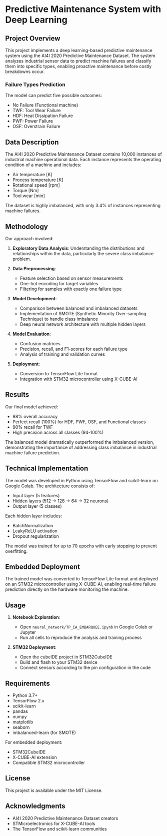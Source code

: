 # Predictive Maintenance System with Deep Learning

## Project Overview

This project implements a deep learning-based predictive maintenance system using the AI4I 2020 Predictive Maintenance Dataset. The system analyzes industrial sensor data to predict machine failures and classify them into specific types, enabling proactive maintenance before costly breakdowns occur.

### Failure Types Prediction

The model can predict five possible outcomes:
- No Failure (Functional machine)
- TWF: Tool Wear Failure
- HDF: Heat Dissipation Failure
- PWF: Power Failure
- OSF: Overstrain Failure

## Data Description

The AI4I 2020 Predictive Maintenance Dataset contains 10,000 instances of industrial machine operational data. Each instance represents the operating condition of a machine and includes:

- Air temperature [K]
- Process temperature [K]
- Rotational speed [rpm]
- Torque [Nm]
- Tool wear [min]

The dataset is highly imbalanced, with only 3.4% of instances representing machine failures.

## Methodology

Our approach involved:

1. **Exploratory Data Analysis**: Understanding the distributions and relationships within the data, particularly the severe class imbalance problem.

2. **Data Preprocessing**: 
   - Feature selection based on sensor measurements
   - One-hot encoding for target variables
   - Filtering for samples with exactly one failure type

3. **Model Development**: 
   - Comparison between balanced and imbalanced datasets
   - Implementation of SMOTE (Synthetic Minority Over-sampling Technique) to handle class imbalance
   - Deep neural network architecture with multiple hidden layers

4. **Model Evaluation**: 
   - Confusion matrices
   - Precision, recall, and F1-scores for each failure type
   - Analysis of training and validation curves

5. **Deployment**: 
   - Conversion to TensorFlow Lite format
   - Integration with STM32 microcontroller using X-CUBE-AI

## Results

Our final model achieved:
- 98% overall accuracy
- Perfect recall (100%) for HDF, PWF, OSF, and Functional classes
- 90% recall for TWF
- High precision across all classes (94-100%)

The balanced model dramatically outperformed the imbalanced version, demonstrating the importance of addressing class imbalance in industrial machine failure prediction.

## Technical Implementation

The model was developed in Python using TensorFlow and scikit-learn on Google Colab. The architecture consists of:
- Input layer (5 features)
- Hidden layers (512 → 128 → 64 → 32 neurons)
- Output layer (5 classes)

Each hidden layer includes:
- BatchNormalization
- LeakyReLU activation
- Dropout regularization

The model was trained for up to 70 epochs with early stopping to prevent overfitting.

## Embedded Deployment

The trained model was converted to TensorFlow Lite format and deployed on an STM32 microcontroller using X-CUBE-AI, enabling real-time failure prediction directly on the hardware monitoring the machine.

## Usage

1. **Notebook Exploration**:
   - Open `neural_network/TP_IA_EMBARQUEE.ipynb` in Google Colab or Jupyter
   - Run all cells to reproduce the analysis and training process

2. **STM32 Deployment**:
   - Open the cubeIDE project in STM32CubeIDE
   - Build and flash to your STM32 device
   - Connect sensors according to the pin configuration in the code

## Requirements

- Python 3.7+
- TensorFlow 2.x
- scikit-learn
- pandas
- numpy
- matplotlib
- seaborn
- imbalanced-learn (for SMOTE)

For embedded deployment:
- STM32CubeIDE
- X-CUBE-AI extension
- Compatible STM32 microcontroller

## License

This project is available under the MIT License.

## Acknowledgments

- AI4I 2020 Predictive Maintenance Dataset creators
- STMicroelectronics for X-CUBE-AI tools
- The TensorFlow and scikit-learn communities
